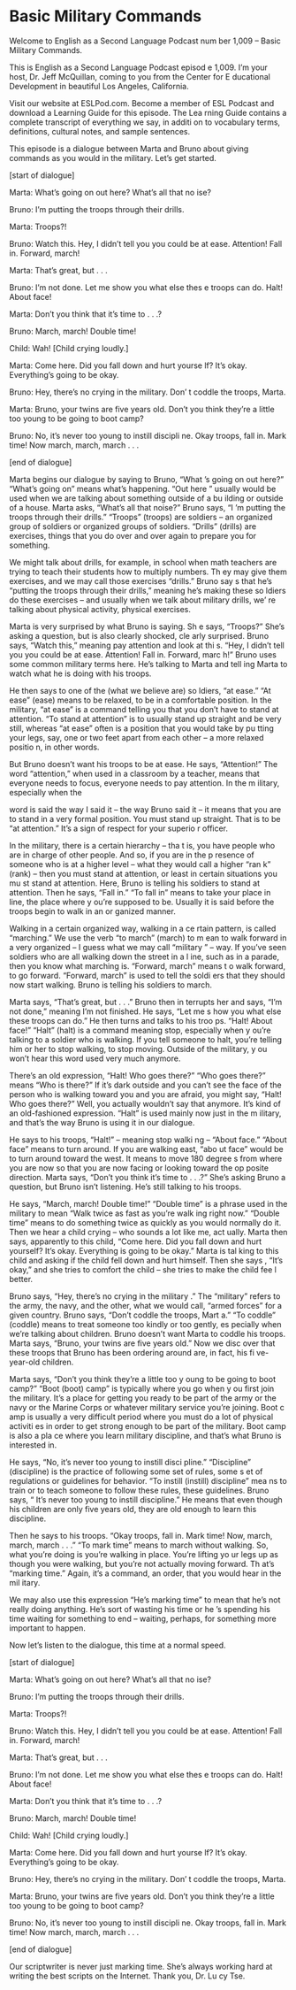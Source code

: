 # Basic Military Commands

Welcome to English as a Second Language Podcast num ber 1,009 – Basic Military Commands.

This is English as a Second Language Podcast episod e 1,009. I’m your host, Dr. Jeff McQuillan, coming to you from the Center for E ducational Development in beautiful Los Angeles, California.

Visit our website at ESLPod.com. Become a member of  ESL Podcast and download a Learning Guide for this episode. The Lea rning Guide contains a complete transcript of everything we say, in additi on to vocabulary terms, definitions, cultural notes, and sample sentences.

This episode is a dialogue between Marta and Bruno about giving commands as you would in the military. Let’s get started.

[start of dialogue]

Marta: What’s going on out here? What’s all that no ise?

Bruno: I’m putting the troops through their drills.

Marta: Troops?!

Bruno: Watch this. Hey, I didn’t tell you you could  be at ease. Attention! Fall in. Forward, march!

Marta: That’s great, but . . .

Bruno: I’m not done. Let me show you what else thes e troops can do. Halt! About face!

Marta: Don’t you think that it’s time to . . .?

Bruno: March, march! Double time!

Child: Wah! [Child crying loudly.]

Marta: Come here. Did you fall down and hurt yourse lf? It’s okay. Everything’s going to be okay.

Bruno: Hey, there’s no crying in the military. Don’ t coddle the troops, Marta.

Marta: Bruno, your twins are five years old. Don’t you think they’re a little too young to be going to boot camp?

Bruno: No, it’s never too young to instill discipli ne. Okay troops, fall in. Mark time! Now march, march, march . . .

[end of dialogue]

Marta begins our dialogue by saying to Bruno, “What ’s going on out here?” “What’s going on” means what’s happening. “Out here ” usually would be used when we are talking about something outside of a bu ilding or outside of a house. Marta asks, “What’s all that noise?” Bruno says, “I ’m putting the troops through their drills.” “Troops” (troops) are soldiers – an organized group of soldiers or organized groups of soldiers. “Drills” (drills) are  exercises, things that you do over and over again to prepare you for something.

We might talk about drills, for example, in school when math teachers are trying to teach their students how to multiply numbers. Th ey may give them exercises, and we may call those exercises “drills.” Bruno say s that he’s “putting the troops through their drills,” meaning he’s making these so ldiers do these exercises – and usually when we talk about military drills, we’ re talking about physical activity, physical exercises.

Marta is very surprised by what Bruno is saying. Sh e says, “Troops?” She’s asking a question, but is also clearly shocked, cle arly surprised. Bruno says, “Watch this,” meaning pay attention and look at thi s. “Hey, I didn’t tell you you could be at ease. Attention! Fall in. Forward, marc h!” Bruno uses some common military terms here. He’s talking to Marta and tell ing Marta to watch what he is doing with his troops.

He then says to one of the (what we believe are) so ldiers, “at ease.” “At ease” (ease) means to be relaxed, to be in a comfortable position. In the military, “at ease” is a command telling you that you don’t have to stand at attention. “To stand at attention” is to usually stand up straight  and be very still, whereas “at ease” often is a position that you would take by pu tting your legs, say, one or two feet apart from each other – a more relaxed positio n, in other words.

But Bruno doesn’t want his troops to be at ease. He  says, “Attention!” The word “attention,” when used in a classroom by a teacher,  means that everyone needs to focus, everyone needs to pay attention. In the m ilitary, especially when the

word is said the way I said it – the way Bruno said  it – it means that you are to stand in a very formal position. You must stand up straight. That is to be “at attention.” It’s a sign of respect for your superio r officer.

In the military, there is a certain hierarchy – tha t is, you have people who are in charge of other people. And so, if you are in the p resence of someone who is at a higher level – what they would call a higher “ran k” (rank) – then you must stand at attention, or least in certain situations you mu st stand at attention. Here, Bruno is telling his soldiers to stand at attention. Then  he says, “Fall in.” “To fall in” means to take your place in line, the place where y ou’re supposed to be. Usually it is said before the troops begin to walk in an or ganized manner.

Walking in a certain organized way, walking in a ce rtain pattern, is called “marching.” We use the verb “to march” (march) to m ean to walk forward in a very organized – I guess what we may call “military ” – way. If you’ve seen soldiers who are all walking down the street in a l ine, such as in a parade, then you know what marching is. “Forward, march” means t o walk forward, to go forward. “Forward, march” is used to tell the soldi ers that they should now start walking. Bruno is telling his soldiers to march.

Marta says, “That’s great, but . . .” Bruno then in terrupts her and says, “I’m not done,” meaning I’m not finished. He says, “Let me s how you what else these troops can do.” He then turns and talks to his troo ps. “Halt! About face!” “Halt” (halt) is a command meaning stop, especially when y ou’re talking to a soldier who is walking. If you tell someone to halt, you’re  telling him or her to stop walking, to stop moving. Outside of the military, y ou won’t hear this word used very much anymore.

There’s an old expression, “Halt! Who goes there?” “Who goes there?” means “Who is there?” If it’s dark outside and you can’t see the face of the person who is walking toward you and you are afraid, you might  say, “Halt! Who goes there?” Well, you actually wouldn’t say that anymore. It’s kind of an old-fashioned expression. “Halt” is used mainly now just in the m ilitary, and that’s the way Bruno is using it in our dialogue.

He says to his troops, “Halt!” – meaning stop walki ng – “About face.” “About face” means to turn around. If you are walking east, “abo ut face” would be to turn around toward the west. It means to move 180 degree s from where you are now so that you are now facing or looking toward the op posite direction. Marta says, “Don’t you think it’s time to . . .?” She’s asking Bruno a question, but Bruno isn’t listening. He’s still talking to his troops.

He says, “March, march! Double time!” “Double time”  is a phrase used in the military to mean “Walk twice as fast as you’re walk ing right now.” “Double time” means to do something twice as quickly as you would  normally do it. Then we hear a child crying – who sounds a lot like me, act ually. Marta then says, apparently to this child, “Come here. Did you fall down and hurt yourself? It’s okay. Everything is going to be okay.” Marta is tal king to this child and asking if the child fell down and hurt himself. Then she says , “It’s okay,” and she tries to comfort the child – she tries to make the child fee l better.

Bruno says, “Hey, there’s no crying in the military .” The “military” refers to the army, the navy, and the other, what we would call, “armed forces” for a given country. Bruno says, “Don’t coddle the troops, Mart a.” “To coddle” (coddle) means to treat someone too kindly or too gently, es pecially when we’re talking about children. Bruno doesn’t want Marta to coddle his troops. Marta says, “Bruno, your twins are five years old.” Now we disc over that these troops that Bruno has been ordering around are, in fact, his fi ve-year-old children.

Marta says, “Don’t you think they’re a little too y oung to be going to boot camp?” “Boot (boot) camp” is typically where you go when y ou first join the military. It’s a place for getting you ready to be part of the army or the navy or the Marine Corps or whatever military service you’re joining. Boot c amp is usually a very difficult period where you must do a lot of physical activiti es in order to get strong enough to be part of the military. Boot camp is also a pla ce where you learn military discipline, and that’s what Bruno is interested in.

He says, “No, it’s never too young to instill disci pline.” “Discipline” (discipline) is the practice of following some set of rules, some s et of regulations or guidelines for behavior. “To instill (instill) discipline” mea ns to train or to teach someone to follow these rules, these guidelines. Bruno says, “ It’s never too young to instill discipline.” He means that even though his children  are only five years old, they are old enough to learn this discipline.

Then he says to his troops. “Okay troops, fall in. Mark time! Now, march, march, march . . .” “To mark time” means to march without walking. So, what you’re doing is you’re walking in place. You’re lifting yo ur legs up as though you were walking, but you’re not actually moving forward. Th at’s “marking time.” Again, it’s a command, an order, that you would hear in the mil itary.

We may also use this expression “He’s marking time”  to mean that he’s not really doing anything. He’s sort of wasting his time or he ’s spending his time waiting for something to end – waiting, perhaps, for something more important to happen.

Now let’s listen to the dialogue, this time at a normal speed.

[start of dialogue]

Marta: What’s going on out here? What’s all that no ise?

Bruno: I’m putting the troops through their drills.

Marta: Troops?!

Bruno: Watch this. Hey, I didn’t tell you you could  be at ease. Attention! Fall in. Forward, march!

Marta: That’s great, but . . .

Bruno: I’m not done. Let me show you what else thes e troops can do. Halt! About face!

Marta: Don’t you think that it’s time to . . .?

Bruno: March, march! Double time!

Child: Wah! [Child crying loudly.]

Marta: Come here. Did you fall down and hurt yourse lf? It’s okay. Everything’s going to be okay.

Bruno: Hey, there’s no crying in the military. Don’ t coddle the troops, Marta.

Marta: Bruno, your twins are five years old. Don’t you think they’re a little too young to be going to boot camp?

Bruno: No, it’s never too young to instill discipli ne. Okay troops, fall in. Mark time! Now march, march, march . . .

[end of dialogue]

Our scriptwriter is never just marking time. She’s always working hard at writing the best scripts on the Internet. Thank you, Dr. Lu cy Tse.



